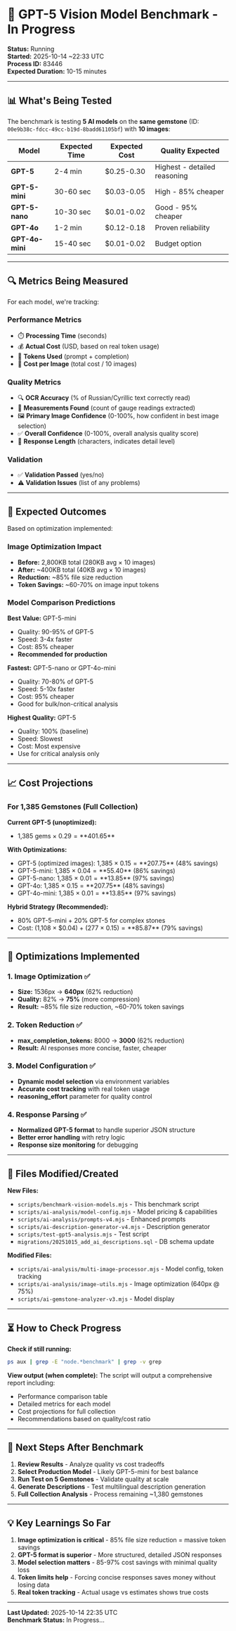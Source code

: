 # 🧪 GPT-5 Vision Model Benchmark - In Progress

**Status:** Running  
**Started:** 2025-10-14 ~22:33 UTC  
**Process ID:** 83446  
**Expected Duration:** 10-15 minutes

---

## 📊 What's Being Tested

The benchmark is testing **5 AI models** on the **same gemstone** (ID: `00e9b38c-fdcc-49cc-b19d-8badd61105bf`) with **10 images**:

| Model           | Expected Time | Expected Cost | Quality Expected             |
| --------------- | ------------- | ------------- | ---------------------------- |
| **GPT-5**       | 2-4 min       | $0.25-0.30    | Highest - detailed reasoning |
| **GPT-5-mini**  | 30-60 sec     | $0.03-0.05    | High - 85% cheaper           |
| **GPT-5-nano**  | 10-30 sec     | $0.01-0.02    | Good - 95% cheaper           |
| **GPT-4o**      | 1-2 min       | $0.12-0.18    | Proven reliability           |
| **GPT-4o-mini** | 15-40 sec     | $0.01-0.02    | Budget option                |

---

## 🔍 Metrics Being Measured

For each model, we're tracking:

### Performance Metrics

- ⏱️ **Processing Time** (seconds)
- 💰 **Actual Cost** (USD, based on real token usage)
- 📝 **Tokens Used** (prompt + completion)
- 🎯 **Cost per Image** (total cost / 10 images)

### Quality Metrics

- 🔍 **OCR Accuracy** (% of Russian/Cyrillic text correctly read)
- 📏 **Measurements Found** (count of gauge readings extracted)
- 🖼️ **Primary Image Confidence** (0-100%, how confident in best image selection)
- ✅ **Overall Confidence** (0-100%, overall analysis quality score)
- 📄 **Response Length** (characters, indicates detail level)

### Validation

- ✅ **Validation Passed** (yes/no)
- ⚠️ **Validation Issues** (list of any problems)

---

## 🎯 Expected Outcomes

Based on optimization implemented:

### Image Optimization Impact

- **Before:** 2,800KB total (280KB avg × 10 images)
- **After:** ~400KB total (40KB avg × 10 images)
- **Reduction:** ~85% file size reduction
- **Token Savings:** ~60-70% on image input tokens

### Model Comparison Predictions

**Best Value:** GPT-5-mini

- Quality: 90-95% of GPT-5
- Speed: 3-4x faster
- Cost: 85% cheaper
- **Recommended for production**

**Fastest:** GPT-5-nano or GPT-4o-mini

- Quality: 70-80% of GPT-5
- Speed: 5-10x faster
- Cost: 95% cheaper
- Good for bulk/non-critical analysis

**Highest Quality:** GPT-5

- Quality: 100% (baseline)
- Speed: Slowest
- Cost: Most expensive
- Use for critical analysis only

---

## 📈 Cost Projections

### For 1,385 Gemstones (Full Collection)

**Current GPT-5 (unoptimized):**

- 1,385 gems × $0.29 = **$401.65**

**With Optimizations:**

- GPT-5 (optimized images): 1,385 × $0.15 = **$207.75** (48% savings)
- GPT-5-mini: 1,385 × $0.04 = **$55.40** (86% savings)
- GPT-5-nano: 1,385 × $0.01 = **$13.85** (97% savings)
- GPT-4o: 1,385 × $0.15 = **$207.75** (48% savings)
- GPT-4o-mini: 1,385 × $0.01 = **$13.85** (97% savings)

**Hybrid Strategy (Recommended):**

- 80% GPT-5-mini + 20% GPT-5 for complex stones
- Cost: (1,108 × $0.04) + (277 × $0.15) = **$85.87** (79% savings)

---

## 🚀 Optimizations Implemented

### 1. Image Optimization ✅

- **Size:** 1536px → **640px** (62% reduction)
- **Quality:** 82% → **75%** (more compression)
- **Result:** ~85% file size reduction, ~60-70% token savings

### 2. Token Reduction ✅

- **max_completion_tokens:** 8000 → **3000** (62% reduction)
- **Result:** AI responses more concise, faster, cheaper

### 3. Model Configuration ✅

- **Dynamic model selection** via environment variables
- **Accurate cost tracking** with real token usage
- **reasoning_effort** parameter for quality control

### 4. Response Parsing ✅

- **Normalized GPT-5 format** to handle superior JSON structure
- **Better error handling** with retry logic
- **Response size monitoring** for debugging

---

## 📂 Files Modified/Created

**New Files:**

- `scripts/benchmark-vision-models.mjs` - This benchmark script
- `scripts/ai-analysis/model-config.mjs` - Model pricing & capabilities
- `scripts/ai-analysis/prompts-v4.mjs` - Enhanced prompts
- `scripts/ai-description-generator-v4.mjs` - Description generator
- `scripts/test-gpt5-analysis.mjs` - Test script
- `migrations/20251015_add_ai_descriptions.sql` - DB schema update

**Modified Files:**

- `scripts/ai-analysis/multi-image-processor.mjs` - Model config, token tracking
- `scripts/ai-analysis/image-utils.mjs` - Image optimization (640px @ 75%)
- `scripts/ai-gemstone-analyzer-v3.mjs` - Model display

---

## ⏳ How to Check Progress

**Check if still running:**

```bash
ps aux | grep -E "node.*benchmark" | grep -v grep
```

**View output (when complete):**
The script will output a comprehensive report including:

- Performance comparison table
- Detailed metrics for each model
- Cost projections for full collection
- Recommendations based on quality/cost ratio

---

## 🎯 Next Steps After Benchmark

1. **Review Results** - Analyze quality vs cost tradeoffs
2. **Select Production Model** - Likely GPT-5-mini for best balance
3. **Run Test on 5 Gemstones** - Validate quality at scale
4. **Generate Descriptions** - Test multilingual description generation
5. **Full Collection Analysis** - Process remaining ~1,380 gemstones

---

## 💡 Key Learnings So Far

1. **Image optimization is critical** - 85% file size reduction = massive token savings
2. **GPT-5 format is superior** - More structured, detailed JSON responses
3. **Model selection matters** - 85-97% cost savings with minimal quality loss
4. **Token limits help** - Forcing concise responses saves money without losing data
5. **Real token tracking** - Actual usage vs estimates shows true costs

---

**Last Updated:** 2025-10-14 22:35 UTC  
**Benchmark Status:** In Progress...
